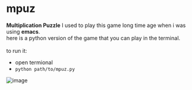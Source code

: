 # mpuz
<b>Multiplication Puzzle</b>
I used to play this game long time age when i was using <b>emacs</b>.<br>
here is a python version of the game that you can play in the terminal.<br>
<br>
to run it:
- open termional
- `python path/to/mpuz.py`


![image](https://user-images.githubusercontent.com/3491396/173845679-e1090cf0-f211-4198-b3c3-5110fb442865.png)
